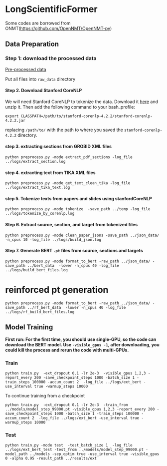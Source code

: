# LongScientificFormer

Some codes are borrowed from ONMT(https://github.com/OpenNMT/OpenNMT-py)


## Data Preparation 
### Step 1: download the processed data

[Pre-processed data](https://drive.google.com/file/d/1xYHXYoQBa7DJVrq0ePly58ioq2EmmVG8/view)

Put all files into `raw_data` directory

####  Step 2. Download Stanford CoreNLP
We will need Stanford CoreNLP to tokenize the data. Download it [here](https://stanfordnlp.github.io/CoreNLP/) and unzip it. Then add the following command to your bash_profile:
```
export CLASSPATH=/path/to/stanford-corenlp-4.2.2/stanford-corenlp-4.2.2.jar
```
replacing `/path/to/` with the path to where you saved the `stanford-corenlp-4.2.2` directory. 
#### step 3. extracting sections from GROBID XML files

```
python preprocess.py -mode extract_pdf_sections -log_file ../logs/extract_section.log
```

#### step 4. extracting text from TIKA XML files

```
python preprocess.py -mode get_text_clean_tika -log_file ../logs/extract_tika_text.log
```

#### step 5. Tokenize texts from papers and slides using stanfordCoreNLP

```
python preprocess.py -mode tokenize  -save_path ../temp -log_file ../logs/tokenize_by_corenlp.log
```


####  Step 6. Extract source, section, and target from tokenized files 

```
python preprocess.py -mode clean_paper_jsons -save_path ../json_data/  -n_cpus 10 -log_file ../logs/build_json.log
```


#### Step 7. Generate BERT `.pt` files from source, sections and targets

```
python preprocess.py -mode format_to_bert -raw_path ../json_data/ -save_path ../bert_data  -lower -n_cpus 40 -log_file ../logs/build_bert_files.log
```

# reinforced pt generation
```
python preprocess.py -mode format_to_bert -raw_path ../json_data/ -save_path ../rf_bert_data  -lower -n_cpus 40 -log_file ../logs/rf_build_bert_files.log
```

## Model Training

**First run: For the first time, you should use single-GPU, so the code can download the BERT model. Use ``-visible_gpus -1``, after downloading, you could kill the process and rerun the code with multi-GPUs.**

### Train

```
python train.py  -ext_dropout 0.1 -lr 2e-3  -visible_gpus 1,2,3 -report_every 200 -save_checkpoint_steps 1000 -batch_size 1 -train_steps 100000 -accum_count 2  -log_file ../logs/ext_bert -use_interval true -warmup_steps 10000
```
To continue training from a checkpoint
```
python train.py  -ext_dropout 0.1 -lr 2e-3  -train_from ../models/model_step_99000.pt -visible_gpus 1,2,3 -report_every 200 -save_checkpoint_steps 1000 -batch_size 1 -train_steps 100000 -accum_count 2  -log_file ../logs/ext_bert -use_interval true -warmup_steps 10000
```
### Test

```
python train.py -mode test  -test_batch_size 1  -log_file ../logs/ext_bert_test -test_from ../models/model_step_99000.pt -model_path ../models -sep_optim true -use_interval true -visible_gpus 0 -alpha 0.95 -result_path ../results/ext 
```


